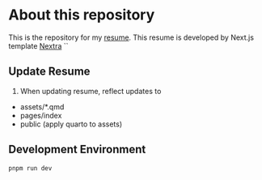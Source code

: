 # About this repository

This is the repository for my [resume](https://resume.spin-glass.dev/). This resume is developed by Next.js template [Nextra](https://nextra.site/)
``

## Update Resume

1. When updating resume, reflect updates to

- assets/*.qmd
- pages/index
- public (apply quarto to assets)

## Development Environment

```{sh}
pnpm run dev
```
